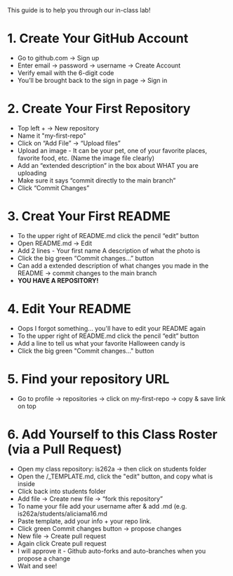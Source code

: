 This guide is to help you through our in-class lab!

# 1. Create Your GitHub Account
* Go to github.com → Sign up
* Enter email → password → username → Create Account
* Verify email with the 6-digit code
* You’ll be brought back to the sign in page → Sign in

# 2. Create Your First Repository
* Top left + → New repository
* Name it "my-first-repo"
* Click on “Add File” → “Upload files”
* Upload an image -
    It can be your pet, one of your favorite places, favorite food, etc. (Name the image file clearly)
* Add an “extended description” in the box about WHAT you are uploading
* Make sure it says “commit directly to the main branch”
* Click “Commit Changes”

# 3. Creat Your First README
* To the upper right of README.md click the pencil “edit” button
* Open README.md → Edit
* Add 2 lines -
    Your first name
    A description of what the photo is
* Click the big green “Commit changes…” button
* Can add a extended description of what changes you made in the README -> commit changes to the main branch
* <b>YOU HAVE A REPOSITORY!</b>

# 4. Edit Your README
* Oops  I forgot something… you'll have to edit your README again
* To the upper right of README.md click the pencil “edit” button
* Add a line to tell us what your favorite Halloween candy is
* Click the big green "Commit changes..." button

# 5. Find your repository URL
* Go to profile → repositories → click on my-first-repo → copy & save link on top

# 6. Add Yourself to this Class Roster (via a Pull Request)
* Open my class repository: is262a → then click on students folder
* Open the /_TEMPLATE.md, click the "edit" button, and copy what is inside
* Click back into students folder
* Add file → Create new file → “fork this repository”
* To name your file add your username after & add .md (e.g. is262a/students/aliciama16.md
* Paste template, add your info + your repo link.
* Click green Commit changes button → propose changes
* New file → Create pull request
* Again click Create pull request
* I will approve it - Github auto-forks and auto-branches when you propose a change
* Wait and see!

